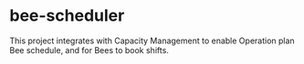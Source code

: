 # bee-scheduler
This project integrates with Capacity Management to enable Operation plan Bee schedule, and for Bees to book shifts.
